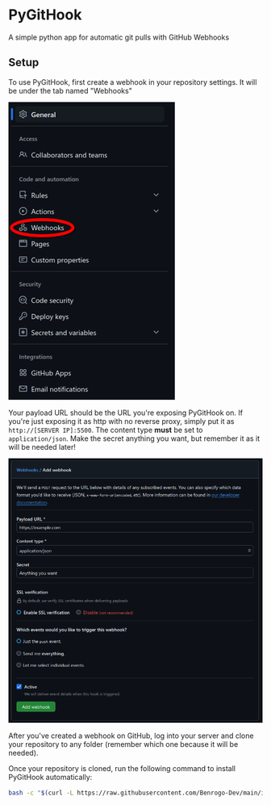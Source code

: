 # PyGitHook
A simple python app for automatic git pulls with GitHub Webhooks

## Setup
To use PyGitHook, first create a webhook in your repository settings. It will be under the tab named "Webhooks"

![Repository Navbar](images/settings_sidebar.png)

Your payload URL should be the URL you're exposing PyGitHook on. If you're just exposing it as http with no reverse proxy, simply put it as `http://[SERVER IP]:5500`. The content type **must** be set to `application/json`.
Make the secret anything you want, but remember it as it will be needed later!

![Webhook Settings](images/webhook_settings.png)

After you've created a webhook on GitHub, log into your server and clone your repository to any folder (remember which one because it will be needed).

Once your repository is cloned, run the following command to install PyGitHook automatically:

```bash
bash -c "$(curl -L https://raw.githubusercontent.com/Benrogo-Dev/main/install.sh)"
```